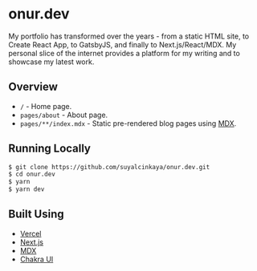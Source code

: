 # onur.dev

My portfolio has transformed over the years - from a static HTML site, to Create React App, to GatsbyJS, and finally to Next.js/React/MDX. My personal slice of the internet provides a platform for my writing and to showcase my latest work.

## Overview

- `/` - Home page.
- `pages/about` - About page.
- `pages/**/index.mdx` - Static pre-rendered blog pages using [MDX](https://github.com/mdx-js/mdx).

## Running Locally

```bash
$ git clone https://github.com/suyalcinkaya/onur.dev.git
$ cd onur.dev
$ yarn
$ yarn dev
```

## Built Using

- [Vercel](https://vercel.com)
- [Next.js](https://nextjs.org/)
- [MDX](https://github.com/mdx-js/mdx)
- [Chakra UI](http://chakra-ui.com/)
